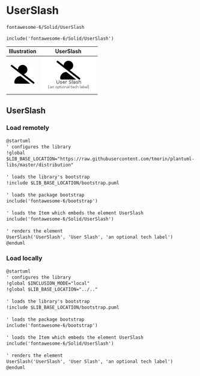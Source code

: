 # UserSlash


```text
fontawesome-6/Solid/UserSlash
```

```text
include('fontawesome-6/Solid/UserSlash')
```



| Illustration | UserSlash |
| :---: | :---: |
| ![illustration for Illustration](../../fontawesome-6/Solid/UserSlash.png) | ![illustration for UserSlash](../../fontawesome-6/Solid/UserSlash.Local.png) |




## UserSlash

### Load remotely
```plantuml
@startuml
' configures the library
!global $LIB_BASE_LOCATION="https://raw.githubusercontent.com/tmorin/plantuml-libs/master/distribution"

' loads the library's bootstrap
!include $LIB_BASE_LOCATION/bootstrap.puml

' loads the package bootstrap
include('fontawesome-6/bootstrap')

' loads the Item which embeds the element UserSlash
include('fontawesome-6/Solid/UserSlash')

' renders the element
UserSlash('UserSlash', 'User Slash', 'an optional tech label')
@enduml
```

### Load locally
```plantuml
@startuml
' configures the library
!global $INCLUSION_MODE="local"
!global $LIB_BASE_LOCATION="../.."

' loads the library's bootstrap
!include $LIB_BASE_LOCATION/bootstrap.puml

' loads the package bootstrap
include('fontawesome-6/bootstrap')

' loads the Item which embeds the element UserSlash
include('fontawesome-6/Solid/UserSlash')

' renders the element
UserSlash('UserSlash', 'User Slash', 'an optional tech label')
@enduml
```

